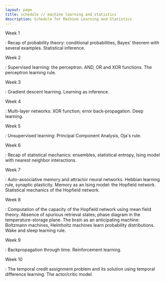 ```yaml
---
layout: page
title: schedule // machine learning and statistics
description: Schedule for Machine Learning and Statistics
---
```


Week 1

: Recap of probability theory: conditional probabilities, Bayes' theorem with several examples. Statistical inference. 

Week 2

: Supervised learning: the perceptron. AND, OR and XOR functions. The perceptron learning rule.

Week 3

: Gradient descent learning. Learning as inference. 

Week 4

: Multi-layer networks: XOR function; error back-propagation. Deep learning.

Week 5

: Unsupervised learning: Principal Component Analysis, Oja's rule.

Week 6

: Recap of statistical mechanics: ensembles, statistical entropy, Ising model with nearest neighbor interactions.

Week 7

: Auto-associative memory and attractor neural networks. Hebbian learning rule, synaptic plasticity. Memory as an Ising model: the Hopfield network. Statistical mechanics of the Hopfield network. 

Week 8

: Computation of the capacity of the Hopfield network using mean field theory. Absence of spurious retrieval states; phase diagram in the temperature-storage plane. The brain as an anticipating machine: Boltzmann machines, Helmholtz machines learn probability distributions. Wake and sleep learning rule.

Week 9

: Backpropagation through time. Reinforcement learning. 

Week 10

: The temporal credit assignment problem and its solution using temporal difference learning. The actor/critic model.


